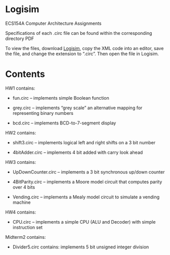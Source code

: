 # Logisim
ECS154A Computer Architecture Assignments

Specifications of each .circ file can be found within the corresponding directory PDF

To view the files, download [Logisim](http://www.cburch.com/logisim/), copy the XML code into an editor, save the file, and change the extension to “.circ”. Then open the file in Logisim. 

# Contents 
HW1 contains:

* fun.circ – implements simple Boolean function

* grey.circ – implements “grey scale” an alternative mapping for representing binary numbers

* bcd.circ – implements BCD-to-7-segment display

HW2 contains:

* shift3.circ – implements logical left and right shifts on a 3 bit number

* 4bitAdder.circ – implements 4 bit added with carry look ahead

HW3 contains:

* UpDownCounter.circ – implements a 3 bit synchronous up/down counter

* 4BitParity.circ – implements a Moore model circuit that computes parity over 4 bits

* Vending.circ – implements  a Mealy model circuit to simulate a vending machine 

HW4 contains:

* CPU.circ – implements a simple CPU (ALU and Decoder) with simple instruction set

Midterm2 contains:

* Divider5.circ contains: implements 5 bit unsigned integer division
